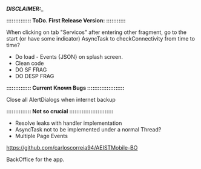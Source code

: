 
_____________________DISCLAIMER:______________________

**:::::::::::::: ToDo. First Release Version: :::::::::::**

When clicking on tab "Servicos" after entering other fragment, go to the start (or have some indicator)
AsyncTask to checkConnectivity from time to time?
* Do load - Events {JSON} on splash screen.
* Clean code
* DO SF FRAG
* DO DESP FRAG

**:::::::::::::: Current Known Bugs :::::::::::::::::::::**

Close all AlertDialogs when internet backup

**:::::::::::::: Not so crucial :::::::::::::::::::::::::**

* Resolve leaks with handler implementation
* AsyncTask not to be implemented under a normal Thread?
* Multiple Page Events

https://github.com/carloscorreia94/AEISTMobile-BO

BackOffice for the app.
